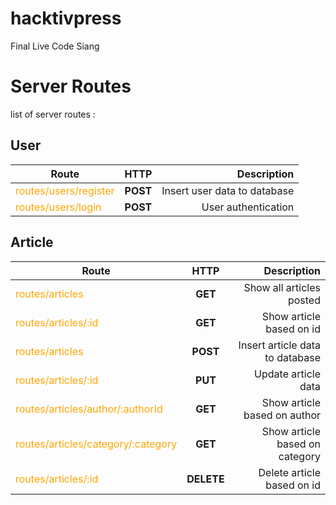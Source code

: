 # hacktivpress
Final Live Code Siang

# Server Routes
list of server routes :

## User

|Route                                                |HTTP    |Description                 |
|-----------------------------------------------------|:------:|---------------------------:|
|<div style="color:orange">routes/users/register</div>|**POST**|Insert user data to database|
|<div style="color:orange">routes/users/login</div>   |**POST**|User authentication         |

## Article

|Route                                                              |HTTP      |Description                     |
|-------------------------------------------------------------------|:--------:|-------------------------------:|
|<div style="color:orange">routes/articles</div>                    |**GET**   |Show all articles posted        |
|<div style="color:orange">routes/articles/:id</div>                |**GET**   |Show article based on id        |
|<div style="color:orange">routes/articles</div>                    |**POST**  |Insert article data to database |
|<div style="color:orange">routes/articles/:id</div>                |**PUT**   |Update article data             |
|<div style="color:orange">routes/articles/author/:authorId</div>   |**GET**   |Show article based on author    |
|<div style="color:orange">routes/articles/category/:category</div> |**GET**   |Show article based on category  |
|<div style="color:orange">routes/articles/:id</div>                |**DELETE**|Delete article based on id      |
